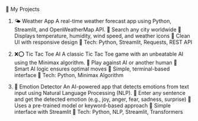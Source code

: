 🚀 My Projects 

1. 🌤️ Weather App
A real-time weather forecast app using Python, Streamlit, and OpenWeatherMap API.
🔹 Search any city worldwide
🔹 Displays temperature, humidity, wind speed, and weather icons
🔹 Clean UI with responsive design
🔹 Tech: Python, Streamlit, Requests, REST API

2. ❌⭕ Tic Tac Toe AI
A classic Tic Tac Toe game with an unbeatable AI using the Minimax algorithm.
🔹 Play against AI or another human
🔹 Smart AI logic ensures optimal moves
🔹 Simple, terminal-based interface
🔹 Tech: Python, Minimax Algorithm


3. 🧠 Emotion Detector
An AI-powered app that detects emotions from text input using Natural Language Processing (NLP).
🔹 Enter any sentence and get the detected emotion (e.g., joy, anger, fear, sadness, surprise)
🔹 Uses a pre-trained model or keyword-based approach
🔹 Simple interface with Streamlit
🔹 Tech: Python, NLP, Streamlit, Transformers

